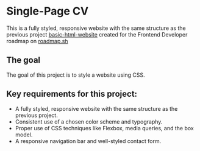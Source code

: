 # Single-Page CV

This is a fully styled, responsive website with the same structure as the previous project [basic-html-website](https://github.com/douglasalves-dev/basic-html-website) created for the Frontend Developer roadmap on [roadmap.sh](https://roadmap.sh/projects/portfolio-website)

## The goal 

The goal of this project is to style a website using CSS.

## Key requirements for this project:

- A fully styled, responsive website with the same structure as the previous project.
- Consistent use of a chosen color scheme and typography.
- Proper use of CSS techniques like Flexbox, media queries, and the box model.
- A responsive navigation bar and well-styled contact form.

